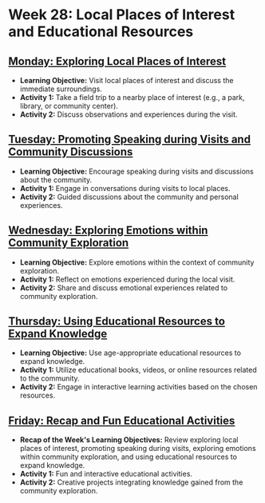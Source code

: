 # Week 28: Local Places of Interest and Educational Resources

## [Monday: Exploring Local Places of Interest](./1-Monday.md)
- **Learning Objective:** Visit local places of interest and discuss the immediate surroundings.
- **Activity 1:** Take a field trip to a nearby place of interest (e.g., a park, library, or community center).
- **Activity 2:** Discuss observations and experiences during the visit.

## [Tuesday: Promoting Speaking during Visits and Community Discussions](./2-Tuesday.md)
- **Learning Objective:** Encourage speaking during visits and discussions about the community.
- **Activity 1:** Engage in conversations during visits to local places.
- **Activity 2:** Guided discussions about the community and personal experiences.

## [Wednesday: Exploring Emotions within Community Exploration](./3-Wednesday.md)
- **Learning Objective:** Explore emotions within the context of community exploration.
- **Activity 1:** Reflect on emotions experienced during the local visit.
- **Activity 2:** Share and discuss emotional experiences related to community exploration.

## [Thursday: Using Educational Resources to Expand Knowledge](./4-Thursday.md)
- **Learning Objective:** Use age-appropriate educational resources to expand knowledge.
- **Activity 1:** Utilize educational books, videos, or online resources related to the community.
- **Activity 2:** Engage in interactive learning activities based on the chosen resources.

## [Friday: Recap and Fun Educational Activities](./5-Friday.md)
- **Recap of the Week's Learning Objectives:** Review exploring local places of interest, promoting speaking during visits, exploring emotions within community exploration, and using educational resources to expand knowledge.
- **Activity 1:** Fun and interactive educational activities.
- **Activity 2:** Creative projects integrating knowledge gained from the community exploration.
